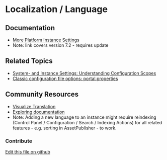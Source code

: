 # Localization / Language

## Documentation

* [More Platform Instance Settings](https://portal.liferay.dev/docs/7-2/user/-/knowledge_base/u/more-platform-section-instance-settings)
* Note: link covers version 7.2 - requires update

## Related Topics

* [System- and Instance Settings: Understanding Configuration Scopes](https://learn.liferay.com/dxp/7.x/en/system-administration/configuring-liferay/understanding-configuration-scope.html#system-settings-and-instance-settings)
* [Classic configuration file options: portal.properties](https://docs.liferay.com/portal/7.3-latest/propertiesdoc/portal.properties.html)

## Community Resources

* [Visualize Translation](https://github.com/olafk/translation-helper-web)
* [Exploring documentation](https://liferay.dev/blogs/-/blogs/exploring-documentation)
* Note: Adding a new language to an instance might require reindexing (Control Panel / Configuration / Search / Indexing Actions) for all related features - e.g. sorting in AssetPublisher - to work.

### Contribute

[Edit this file on github](https://github.com/olafk/controlpanel-documentation-docs/blob/master/md/73en/com_liferay_configuration_admin_web_portlet_InstanceSettingsPortlet/language.md)
